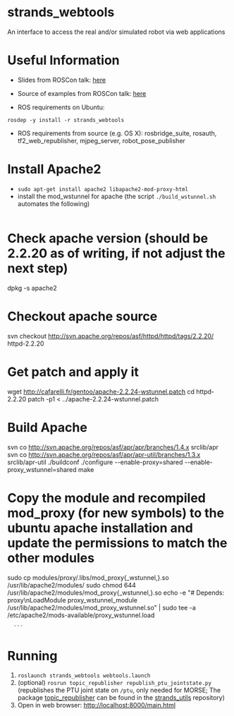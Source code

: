 strands_webtools
================

An interface to access the real and/or simulated robot via web applications


# Useful Information

 * Slides from ROSCon talk: [here](https://speakerdeck.com/baalexander/introduction-to-robot-web-tools)

 * Source of examples from ROSCon talk: [here](https://github.com/baalexander/roscon2013-examples)

 * ROS requirements on Ubuntu: 
```
rosdep -y install -r strands_webtools
```

   * ROS requirements from source (e.g. OS X): rosbridge_suite, rosauth, tf2_web_republisher, mjpeg_server, robot_pose_publisher

# Install Apache2
 * ```sudo apt-get install apache2 libapache2-mod-proxy-html```
 * install the mod_wstunnel for apache (the script `./build_wstunnel.sh` automates the following)
     ```
# Check apache version (should be 2.2.20 as of writing, if not adjust the next step)
dpkg -s apache2
# Checkout apache source
svn checkout http://svn.apache.org/repos/asf/httpd/httpd/tags/2.2.20/ httpd-2.2.20 
# Get patch and apply it
wget http://cafarelli.fr/gentoo/apache-2.2.24-wstunnel.patch
cd httpd-2.2.20
patch -p1 < ../apache-2.2.24-wstunnel.patch
# Build Apache 
svn co http://svn.apache.org/repos/asf/apr/apr/branches/1.4.x srclib/apr
svn co http://svn.apache.org/repos/asf/apr/apr-util/branches/1.3.x srclib/apr-util
./buildconf
./configure --enable-proxy=shared --enable-proxy_wstunnel=shared
make
# Copy the module and recompiled mod_proxy (for new symbols) to the ubuntu apache installation and update the permissions to match the other modules
sudo cp modules/proxy/.libs/mod_proxy{_wstunnel,}.so /usr/lib/apache2/modules/
sudo chmod 644 /usr/lib/apache2/modules/mod_proxy{_wstunnel,}.so
echo -e "# Depends: proxy\nLoadModule proxy_wstunnel_module /usr/lib/apache2/modules/mod_proxy_wstunnel.so" | sudo tee -a /etc/apache2/mods-available/proxy_wstunnel.load

      ```
  

# Running
1. `roslaunch strands_webtools webtools.launch`
2. (optional) `rosrun topic_republisher republish_ptu_jointstate.py` (republishes the PTU joint state on `/ptu`, only needed for MORSE; The package [topic_republisher](https://github.com/strands-project/strands_utils/tree/master/topic_republisher) can be found in the [strands_utils](https://github.com/strands-project/strands_utils) repository)
3. Open in web browser: [http://localhost:8000/main.html](http://localhost:8000/main.html)
